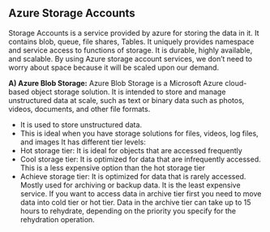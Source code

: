 ## Azure Storage Accounts

Storage Accounts is a service provided by azure for storing the data in it. It contains blob, queue, file shares, Tables. It uniquely provides namespace and service access to functions of storage.
It is durable, highly available, and scalable. By using Azure storage account services, we don’t need to worry about space because it will be scaled upon our demand.

**A) Azure Blob Storage:**
Azure Blob Storage is a Microsoft Azure cloud-based object storage solution. It is intended to store and manage unstructured data at scale, such as text or binary data such as photos, videos, documents, and other file formats.

- It is used to store unstructured data.
- This is ideal when you have storage solutions for files, videos, log files, and images
  It has different tier levels:
- Hot storage tier: It is ideal for objects that are accessed frequently
- Cool storage tier: It is optimized for data that are infrequently accessed. This is a less expensive option than the hot storage tier
- Achieve storage tier: It is optimized for data that is rarely accessed. Mostly used for archiving or backup data. It is the least expensive service. If you want to access data in archive tier first you need to move data into cold tier or hot tier. Data in the archive tier can take up to 15 hours to rehydrate, depending on the priority you specify for the rehydration operation.
